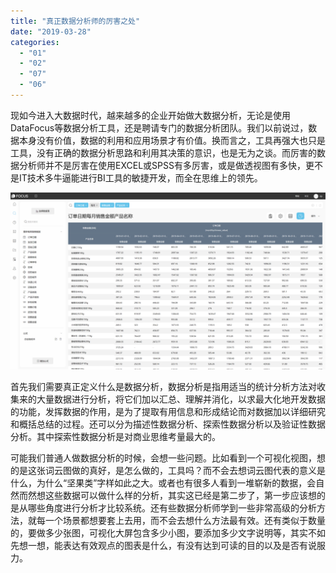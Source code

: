 ```yaml
---
title: "真正数据分析师的厉害之处"
date: "2019-03-28"
categories: 
  - "01"
  - "02"
  - "07"
  - "06"
---
```


现如今进入大数据时代，越来越多的企业开始做大数据分析，无论是使用DataFocus等数据分析工具，还是聘请专门的数据分析团队。我们以前说过，数据本身没有价值，数据的利用和应用场景才有价值。换而言之，工具再强大也只是工具，没有正确的数据分析思路和利用其决策的意识，也是无为之谈。而厉害的数据分析师并不是厉害在使用EXCEL或SPSS有多厉害，或是做透视图有多快，更不是IT技术多牛逼能进行BI工具的敏捷开发，而全在思维上的领先。

![](images/word-image-116.png)

首先我们需要真正定义什么是数据分析，数据分析是指用适当的统计分析方法对收集来的大量数据进行分析，将它们加以汇总、理解并消化，以求最大化地开发数据的功能，发挥数据的作用，是为了提取有用信息和形成结论而对数据加以详细研究和概括总结的过程。还可以分为描述性数据分析、探索性数据分析以及验证性数据分析。其中探索性数据分析是对商业思维考量最大的。

可能我们普通人做数据分析的时候，会想一些问题。比如看到一个可视化视图，想的是这张词云图做的真好，是怎么做的，工具吗？而不会去想词云图代表的意义是什么，为什么“坚果类”字样如此之大。或者也有很多人看到一堆崭新的数据，会自然而然想这些数据可以做什么样的分析，其实这已经是第二步了，第一步应该想的是从哪些角度进行分析才比较系统。还有些数据分析师学到一些非常高级的分析方法，就每一个场景都想要套上去用，而不会去想什么方法最有效。还有类似于数量的，要做多少张图，可视化大屏包含多少小图，要添加多少文字说明等，其实不如先想一想，能表达有效观点的图表是什么，有没有达到可读的目的以及是否有说服力。
